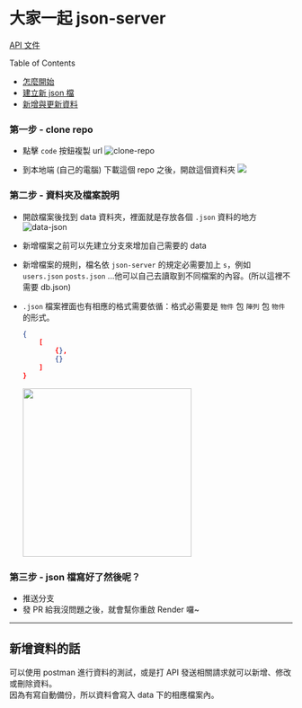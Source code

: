 # 大家一起 json-server
[API 文件](https://www.apidog.com/apidoc/shared/1b58d0d4-a7cf-4f06-8c40-d1c8db1db8c0/all-posts-12779922e0)
<summary>Table of Contents</summary>

- [怎麼開始](#第一步---clone-repo)
- [建立新 json 檔](#第二步---資料夾及檔案說明)
- [新增與更新資料](#新增資料的話)


### 第一步 - clone repo
* 點擊 `code` 按鈕複製 url
![clone-repo](https://firebasestorage.googleapis.com/v0/b/mobaocoffee.appspot.com/o/clonerepo.png?alt=media&token=74a25d62-4cb2-4e6a-99ec-8cfd8b4a0fc6)

* 到本地端 (自己的電腦) 下載這個 repo 之後，開啟這個資料夾 
![](https://firebasestorage.googleapis.com/v0/b/mobaocoffee.appspot.com/o/gitclone.png?alt=media&token=85c0e043-b6ea-473a-8022-86ecb899b901)

### 第二步 - 資料夾及檔案說明
* 開啟檔案後找到 data 資料夾，裡面就是存放各個 `.json` 資料的地方
![data-json](https://firebasestorage.googleapis.com/v0/b/mobaocoffee.appspot.com/o/data-json.png?alt=media&token=473a0a71-b773-485c-b0e4-0c3851abc7b0)

* 新增檔案之前可以先建立分支來增加自己需要的 data
* 新增檔案的規則，檔名依 `json-server` 的規定必需要加上 `s`，例如 `users.json` `posts.json` ...他可以自己去讀取到不同檔案的內容。(所以這裡不需要 db.json)
* `.json` 檔案裡面也有相應的格式需要依循：格式必需要是 `物件` 包 `陣列` 包 `物件` 的形式。<br/>
    ```json
    {
        [
            {},
            {}
        ]
    }
    ```
    <img src="https://firebasestorage.googleapis.com/v0/b/mobaocoffee.appspot.com/o/jsondata.png?alt=media&token=e7c7f8d3-0096-4949-ba89-2f9e6021a319" width="300px">

### 第三步 - json 檔寫好了然後呢？
* 推送分支
* 發 PR 給我沒問題之後，就會幫你重啟 Render 囉~

---
## 新增資料的話
可以使用 postman 進行資料的測試，或是打 API 發送相關請求就可以新增、修改或刪除資料。<br/>
因為有寫自動備份，所以資料會寫入 data 下的相應檔案內。
